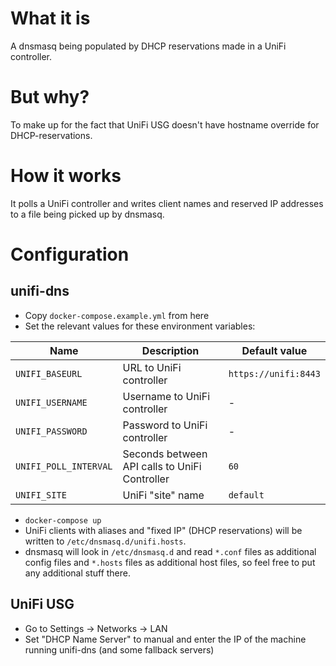 # What it is

A dnsmasq being populated by DHCP reservations made in a UniFi controller.

# But why?

To make up for the fact that UniFi USG doesn't have hostname override for DHCP-reservations.

# How it works

It polls a UniFi controller and writes client names and reserved IP addresses to a file being picked up by dnsmasq.

# Configuration

## unifi-dns

* Copy `docker-compose.example.yml` from here
* Set the relevant values for these environment variables:

| Name                    | Description                                   | Default value        |
|-------------------------|-----------------------------------------------|----------------------|
| `UNIFI_BASEURL`         | URL to UniFi controller                       | `https://unifi:8443` |
| `UNIFI_USERNAME`        | Username to UniFi controller                  | -                    |
| `UNIFI_PASSWORD`        | Password to UniFi controller                  | -                    |
| `UNIFI_POLL_INTERVAL`   | Seconds between API calls to UniFi Controller | `60`                 |
| `UNIFI_SITE`            | UniFi "site" name                             | `default`            |

* `docker-compose up`
* UniFi clients with aliases and "fixed IP" (DHCP reservations) will be written to `/etc/dnsmasq.d/unifi.hosts`.
* dnsmasq will look in `/etc/dnsmasq.d` and read `*.conf` files as additional config files and `*.hosts` files as additional host files, so feel free to put any additional stuff there.

## UniFi USG

* Go to Settings -> Networks -> LAN
* Set "DHCP Name Server" to manual and enter the IP of the machine running unifi-dns (and some fallback servers)
